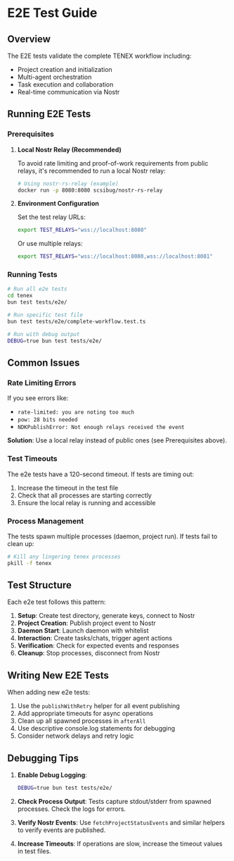 # E2E Test Guide

## Overview

The E2E tests validate the complete TENEX workflow including:
- Project creation and initialization
- Multi-agent orchestration
- Task execution and collaboration
- Real-time communication via Nostr

## Running E2E Tests

### Prerequisites

1. **Local Nostr Relay (Recommended)**
   
   To avoid rate limiting and proof-of-work requirements from public relays, it's recommended to run a local Nostr relay:
   
   ```bash
   # Using nostr-rs-relay (example)
   docker run -p 8080:8080 scsibug/nostr-rs-relay
   ```

2. **Environment Configuration**
   
   Set the test relay URLs:
   ```bash
   export TEST_RELAYS="wss://localhost:8080"
   ```
   
   Or use multiple relays:
   ```bash
   export TEST_RELAYS="wss://localhost:8080,wss://localhost:8081"
   ```

### Running Tests

```bash
# Run all e2e tests
cd tenex
bun test tests/e2e/

# Run specific test file
bun test tests/e2e/complete-workflow.test.ts

# Run with debug output
DEBUG=true bun test tests/e2e/
```

## Common Issues

### Rate Limiting Errors

If you see errors like:
- `rate-limited: you are noting too much`
- `pow: 28 bits needed`
- `NDKPublishError: Not enough relays received the event`

**Solution**: Use a local relay instead of public ones (see Prerequisites above).

### Test Timeouts

The e2e tests have a 120-second timeout. If tests are timing out:

1. Increase the timeout in the test file
2. Check that all processes are starting correctly
3. Ensure the local relay is running and accessible

### Process Management

The tests spawn multiple processes (daemon, project run). If tests fail to clean up:

```bash
# Kill any lingering tenex processes
pkill -f tenex
```

## Test Structure

Each e2e test follows this pattern:

1. **Setup**: Create test directory, generate keys, connect to Nostr
2. **Project Creation**: Publish project event to Nostr
3. **Daemon Start**: Launch daemon with whitelist
4. **Interaction**: Create tasks/chats, trigger agent actions
5. **Verification**: Check for expected events and responses
6. **Cleanup**: Stop processes, disconnect from Nostr

## Writing New E2E Tests

When adding new e2e tests:

1. Use the `publishWithRetry` helper for all event publishing
2. Add appropriate timeouts for async operations
3. Clean up all spawned processes in `afterAll`
4. Use descriptive console.log statements for debugging
5. Consider network delays and retry logic

## Debugging Tips

1. **Enable Debug Logging**:
   ```bash
   DEBUG=true bun test tests/e2e/
   ```

2. **Check Process Output**:
   Tests capture stdout/stderr from spawned processes. Check the logs for errors.

3. **Verify Nostr Events**:
   Use `fetchProjectStatusEvents` and similar helpers to verify events are published.

4. **Increase Timeouts**:
   If operations are slow, increase the timeout values in test files.